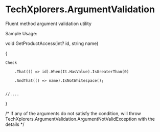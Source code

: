 # TechXplorers.ArgumentValidation
Fluent method argument validation utility

Sample Usage:

void GetProductAccess(int? id, string name)

{
    
    Check
    
	    .That(() => id).When(It.HasValue).IsGreaterThan(0)
	    
	    .AndThat(() => name).IsNotWhitespace();
	    

	//....
}

/*
If any of the arguments do not satisfy the condition, will throw TechXplorers.ArgumentValidation.ArgumentNotValidException with the details
*/
 
